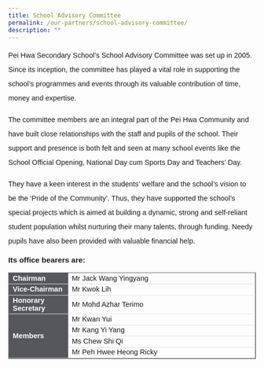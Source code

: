 ```yaml
---
title: School Advisory Committee
permalink: /our-partners/school-advisory-committee/
description: ""
---
```

<p style="font-size:14.5px; line-height:2;font-family:sans-serif;">Pei Hwa Secondary School’s School Advisory Committee was set up in 2005. Since its inception, the committee has played a vital role in supporting the school’s programmes and events through its valuable contribution of time, money and expertise.</p>

<p style="margin-top:15px;font-size:14.5px; line-height:2;font-family:sans-serif;">The committee members are an integral part of the Pei Hwa Community and have built close relationships with the staff and pupils of the school. Their support and presence is both felt and seen at many school events like the School Official Opening, National Day cum Sports Day and Teachers’ Day.</p>

<p style="margin-top:15px;font-size:14.5px; line-height:2;font-family:sans-serif;">They have a keen interest in the students’ welfare and the school’s vision to be the ‘Pride of the Community’. Thus, they have supported the school’s special projects which is aimed at building a dynamic, strong and self-reliant student population whilst nurturing their many talents, through funding. Needy pupils have also been provided with valuable financial help.</p>

<p style="margin-top:15px;font-size:15.5px;"><strong style="font-family:sans-serif;">Its office bearers are:</strong></p>

<table border="1" style="width:100%;">
	<tbody>
		<tr>
			<td style="background-color: #54585d; font-weight: bold; font-size: 14.5px; border: 1px solid #54585d; color:white;border-bottom: 1px solid #dddddd;width:24%;font-family:sans-serif;">Chairman	</td>
			<td style="border: 1px solid #dddfe1;font-size: 14.5px;font-family:sans-serif;">Mr Jack Wang Yingyang</td>
		</tr>
		<tr>
			<td style="background-color: #54585d; font-weight: bold; font-size: 14.5px; border: 1px solid #54585d; color:white;border-bottom: 1px solid #dddddd;width:24%;font-family:sans-serif;">Vice-Chairman	</td>
			<td style="border: 1px solid #dddfe1;font-size: 14.5px;font-family:sans-serif;">Mr Kwok Lih</td>
		</tr>
		<tr>
			<td style="background-color: #54585d; font-weight: bold; font-size: 14.5px; border: 1px solid #54585d; color:white;border-bottom: 1px solid #dddddd;width:24%;font-family:sans-serif;">Honorary Secretary	</td>
			<td style="border: 1px solid #dddfe1;font-size: 14.5px;font-family:sans-serif;">Mr Mohd Azhar Terimo</td>
		</tr>
		<tr>
			<td style="background-color: #54585d; font-weight: bold; font-size: 14.5px; border: 1px solid #54585d; color:white;border-bottom: 1px solid #dddddd;width:24%;font-family:sans-serif;" rowspan="4">Members	</td>
			<td style="border: 1px solid #dddfe1;font-size: 14.5px;font-family:sans-serif;">Mr Kwan Yui</td>
		</tr>		
		<tr>
			<td style="border: 1px solid #dddfe1;font-size: 14.5px;font-family:sans-serif;">Mr Kang Yi Yang</td>
		</tr>	
		<tr>
			<td style="border: 1px solid #dddfe1;font-size: 14.5px;font-family:sans-serif;">Ms Chew Shi Qi</td>
		</tr>	
		<tr>
			<td style="border: 1px solid #dddfe1;font-size: 14.5px;font-family:sans-serif;">Mr Peh Hwee Heong Ricky</td>
		</tr>	
</tbody>
	</table>